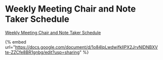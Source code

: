 # Weekly Meeting Chair and Note Taker Schedule

[Weekly Meeting Chair and Note Taker Schedule](https://docs.google.com/document/d/1o84IpLwdwifkIlPX2JrvNlDNBXVte-ZZCfe8BR1gnbg/edit?usp=sharing)&#x20;

{% embed url="https://docs.google.com/document/d/1o84IpLwdwifkIlPX2JrvNlDNBXVte-ZZCfe8BR1gnbg/edit?usp=sharing" %}




